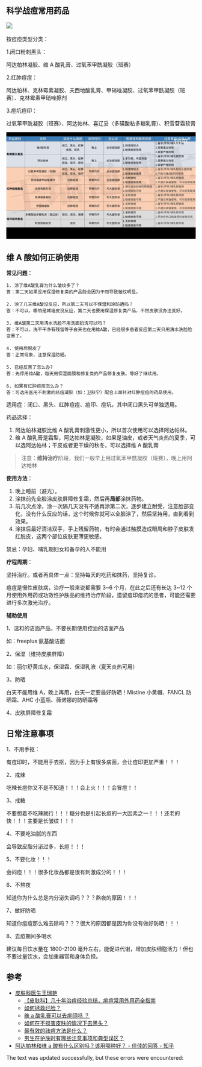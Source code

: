 ## 科学战痘常用药品

[![](https://camo.githubusercontent.com/7ec043823e21101096079539d225227b661a183f9f21b7cc55243ce504567952/68747470733a2f2f706963312e7a68696d672e636f6d2f38302f76322d30363063356439646339303939633635353065623134633835613764656661375f373230772e6a70673f736f757263653d3139343065663563)](https://camo.githubusercontent.com/7ec043823e21101096079539d225227b661a183f9f21b7cc55243ce504567952/68747470733a2f2f706963312e7a68696d672e636f6d2f38302f76322d30363063356439646339303939633635353065623134633835613764656661375f373230772e6a70673f736f757263653d3139343065663563)

按痘痘类型分类：

1.闭口粉刺黑头：

阿达帕林凝胶、维 A 酸乳膏、过氧苯甲酰凝胶（班赛）

2.红肿痘痘：

阿达帕林、克林霉素凝胶、夫西地酸乳膏、甲硝唑凝胶、过氧苯甲酰凝胶（班赛）、克林霉素甲硝唑擦剂

3.痘坑痘印：

过氧苯甲酰凝胶（班赛）、阿达帕林、喜辽妥（多磺酸粘多糖乳膏）、积雪苷霜软膏

[![](https://raw.githubusercontent.com/yanyue404/blog/master/assets/fight-acne/%E8%A1%A8%E6%A0%BC%E6%80%BB%E7%BB%93.png)](https://raw.githubusercontent.com/yanyue404/blog/master/assets/fight-acne/%E8%A1%A8%E6%A0%BC%E6%80%BB%E7%BB%93.png)

## 维 A 酸如何正确使用

**常见问题**：

    1. 涂了维A酸乳膏为什么皱纹多了？
    答：第二天如果没用保湿修复类的产品脸会因为干而导致皱纹明显。
    
    2. 涂了几天维A酸没反应，所以第二天可以不保湿和涂防晒吗？
    答：不可以，哪怕是城墙皮没反应，第二天也要用保湿修复类产品，不然皮肤没办法变好。
    
    3. 维A酸第二天用清水洗脸不用洗面奶洗可以吗？
    答：不可以，洗不干净有残留等于白天也在用维A酸，已经很多患者反应第二天只用清水洗脸脸变黑了。
    
    4. 使用后脱皮了
    答：正常现象，注意保湿防晒。
    
    5. 已经反黑了怎么办?
    答：先停用维A酸，每天用保湿面膜和修复类的产品修复皮肤。等好了继续用。
    
    6. 如果有红肿痘痘怎么办？
    答：可选用医用不刺激的祛痘凝胶（如：卫肤宁）配合上面针对红肿痘痘的药品使用。
    

适用症：闭口、黑头、红肿痘痘、痘印、痘坑，其中闭口黑头可单独适用。

药品选择：

1.  阿达帕林凝胶比维 A 酸乳膏刺激性更小，所以首次使用可以选择阿达帕林。
2.  维 A 酸乳膏是霜型，阿达帕林是凝胶，如果是油皮，或者天气炎热的夏季，可以选阿达帕林；干皮或者更干燥的秋冬，可以选择维 A 酸乳膏

> 注意：**维持治疗**阶段，我们一般早上用过氧苯甲酰凝胶（班赛），晚上用阿达帕林

**使用方法**：

1.  晚上睡前（避光）。
2.  涂抹前先全脸涂皮肤屏障修复霜，然后再**局部**涂抹药物。
3.  前几次点涂，涂一次隔几天没有不适再涂第二次，逐步建立耐受，注意脸部变化，没有什么反应的话，这个时候你就可以全脸涂了，然后坚持用，直到看到效果。
4.  涂抹后最好清洁双手，手上残留药物，有时会通过触摸造成眼周和脖子皮肤发红脱皮，这两个部位皮肤更薄更敏感。

禁忌：孕妇、哺乳期妇女和备孕的人不能用

**疗程周期**：

坚持治疗。或者再具体一点：坚持每天的吃药和抹药，坚持复诊。

痘痘是慢性皮肤病，治疗一般来说都需要 3~6 个月，在此之后还有长达 3~12 个月使用外用药或功效性护肤品的维持治疗阶段，遗留痘印痘坑的患者，可能还需要进行多次激光治疗。

**辅助使用**

1、温和的洁面产品，不要长期使用控油的洁面产品

如：freeplus 氨基酸洁面

2、保湿（维持皮肤屏障）

如：丽尔舒黄瓜水，保湿霜、保湿乳液（夏天炎热可用）

3、防晒

白天不能用维 A，晚上再用，白天一定要最好防晒！Mistine 小黄帽、FANCL 防晒霜、AHC 小蓝瓶、薇诺娜的防晒霜等

4、皮肤屏障修复霜

## 日常注意事项

1、不用手抠：

有痘印时，不能用手去抠，因为手上有很多病菌，会让痘印更加严重！！！

2、戒辣

吃辣长痘你又不是不知道！！！会上火！！！会冒痘！！

3、戒糖

不要想着不吃辣就行！！！糖分也是引起长痘的一大因素之一！！！还老的快！！！主要是长皱纹！！！

4、不要吃油腻的东西

会导致皮脂分泌过多，长痘！！！

5、不要化妆！！！

会闷痘！！！很多化妆品都是很有刺激成分的！！！

6、不熬夜

知道你为什么总是内分泌失调吗？？？熬夜的原因！！！

7、做好防晒

知道你痘痘那么难去除吗？？？很大的原因都是因为你没有做好防晒！！！

8、去痘期间多喝水

建议每日饮水量在 1800-2100 毫升左右，能促进代谢，增加皮肤细胞活力！但也不要过量饮水，会加重器官和身体负担。

## 参考

-   [皮肤科医生王瑞艳](https://www.zhihu.com/people/wang-rui-yan-46)
    -   [【皮肤科】几十年治痘经验总结，痘痘常用外用药全指南](https://zhuanlan.zhihu.com/p/374837223)
    -   [如何拯救烂脸？](https://www.zhihu.com/question/301717863/answer/1872722686)
    -   [维 a 酸乳膏可以去痘印吗 ？](https://www.zhihu.com/question/64456413/answer/1768882365)
    -   [如何在不损害皮肤的情况下去黑头？](https://www.zhihu.com/question/339386480/answer/1784921710)
    -   [最有效的祛痘方法是什么？](https://www.zhihu.com/question/313461051/answer/1831129340)
    -   [男生在护肤时有哪些注意事项和典型误区？](https://www.zhihu.com/question/55029335/answer/1921311707)
-   [阿达帕林和维 a 酸有什么区别吗？该用哪种好？ - 佳佳的回答 - 知乎  
    ](https://www.zhihu.com/question/57775801/answer/1513259979)

The text was updated successfully, but these errors were encountered:
